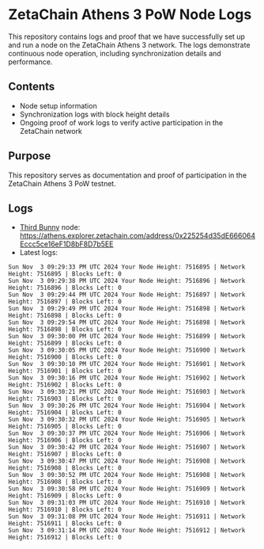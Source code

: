 # ZetaChain Athens 3 PoW Node Logs
This repository contains logs and proof that we have successfully set up and run a node on the ZetaChain Athens 3 network. The logs demonstrate continuous node operation, including synchronization details and performance.

## Contents
- Node setup information
- Synchronization logs with block height details
- Ongoing proof of work logs to verify active participation in the ZetaChain network

## Purpose
This repository serves as documentation and proof of participation in the ZetaChain Athens 3 PoW testnet.

## Logs

- [Third Bunny](https://thirdbunny.xyz/) node: https://athens.explorer.zetachain.com/address/0x225254d35dE666064Eccc5ce16eF1D8bF8D7b5EE
- Latest logs:
```
Sun Nov  3 09:29:33 PM UTC 2024 Your Node Height: 7516895 | Network Height: 7516895 | Blocks Left: 0
Sun Nov  3 09:29:38 PM UTC 2024 Your Node Height: 7516896 | Network Height: 7516896 | Blocks Left: 0
Sun Nov  3 09:29:44 PM UTC 2024 Your Node Height: 7516897 | Network Height: 7516897 | Blocks Left: 0
Sun Nov  3 09:29:49 PM UTC 2024 Your Node Height: 7516898 | Network Height: 7516898 | Blocks Left: 0
Sun Nov  3 09:29:54 PM UTC 2024 Your Node Height: 7516898 | Network Height: 7516898 | Blocks Left: 0
Sun Nov  3 09:30:00 PM UTC 2024 Your Node Height: 7516899 | Network Height: 7516899 | Blocks Left: 0
Sun Nov  3 09:30:05 PM UTC 2024 Your Node Height: 7516900 | Network Height: 7516900 | Blocks Left: 0
Sun Nov  3 09:30:10 PM UTC 2024 Your Node Height: 7516901 | Network Height: 7516901 | Blocks Left: 0
Sun Nov  3 09:30:16 PM UTC 2024 Your Node Height: 7516902 | Network Height: 7516902 | Blocks Left: 0
Sun Nov  3 09:30:21 PM UTC 2024 Your Node Height: 7516903 | Network Height: 7516903 | Blocks Left: 0
Sun Nov  3 09:30:26 PM UTC 2024 Your Node Height: 7516904 | Network Height: 7516904 | Blocks Left: 0
Sun Nov  3 09:30:32 PM UTC 2024 Your Node Height: 7516905 | Network Height: 7516905 | Blocks Left: 0
Sun Nov  3 09:30:37 PM UTC 2024 Your Node Height: 7516906 | Network Height: 7516906 | Blocks Left: 0
Sun Nov  3 09:30:42 PM UTC 2024 Your Node Height: 7516907 | Network Height: 7516907 | Blocks Left: 0
Sun Nov  3 09:30:47 PM UTC 2024 Your Node Height: 7516908 | Network Height: 7516908 | Blocks Left: 0
Sun Nov  3 09:30:52 PM UTC 2024 Your Node Height: 7516908 | Network Height: 7516908 | Blocks Left: 0
Sun Nov  3 09:30:58 PM UTC 2024 Your Node Height: 7516909 | Network Height: 7516909 | Blocks Left: 0
Sun Nov  3 09:31:03 PM UTC 2024 Your Node Height: 7516910 | Network Height: 7516910 | Blocks Left: 0
Sun Nov  3 09:31:08 PM UTC 2024 Your Node Height: 7516911 | Network Height: 7516911 | Blocks Left: 0
Sun Nov  3 09:31:14 PM UTC 2024 Your Node Height: 7516912 | Network Height: 7516912 | Blocks Left: 0
```
